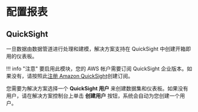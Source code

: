 # 配置报表

## QuickSight
一旦数据由数据管道进行处理和建模，解决方案支持在 QuickSight 中创建开箱即用的仪表板。

!!! info "注意"
    要启用此模块，您的 AWS 帐户需要订阅 QuickSight 企业版本。如果没有，请按照此[注册 Amazon QuickSight](https://docs.aws.amazon.com/quicksight/latest/user/signing-up.html)创建订阅。

您需要为解决方案选择一个 **QuickSight 用户** 来创建数据集和仪表板。如果没有用户，请在解决方案控制台上单击 **创建用户** 按钮，系统会自动为您创建一个用户。

